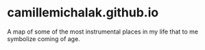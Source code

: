 # camillemichalak.github.io
A map of some of the most instrumental places in my life that to me symbolize coming of age. 
